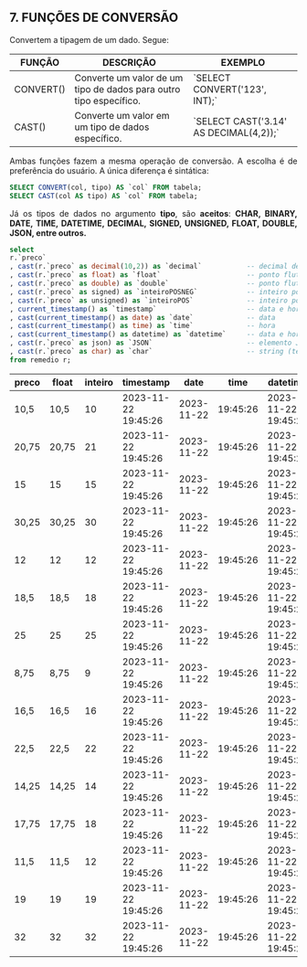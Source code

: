 <h2>7. FUNÇÕES DE CONVERSÃO</h2>

<p align="justify">Convertem a tipagem de um dado. Segue:</p>

<table align="center"><thead><tr><th>FUNÇÃO</th><th>DESCRIÇÃO</th><th>EXEMPLO</th></tr></thead><tbody><tr><td>CONVERT()</td><td>Converte um valor de um tipo de dados para outro tipo específico.</td><td>`SELECT CONVERT(&#39;123&#39;, INT);`</td></tr><tr><td>CAST()</td><td>Converte um valor em um tipo de dados específico.</td><td>`SELECT CAST(&#39;3.14&#39; AS DECIMAL(4,2));`</td></tr></tbody></table>



<p align="justify">
	Ambas funções fazem a mesma operação de conversão. A escolha é de preferência do usuário. A única diferença é sintática:
</p>

```sql
SELECT CONVERT(col, tipo) AS `col` FROM tabela;
SELECT CAST(col AS tipo) AS `col` FROM tabela;
```

<p align="justify">
	Já os tipos de dados no argumento <b>tipo</b>, são <b>aceitos</b>: <b>CHAR, BINARY, DATE, TIME, DATETIME, DECIMAL, SIGNED, UNSIGNED, FLOAT, DOUBLE, JSON, entre outros.</b>
</p>

```sql
select 
r.`preco` 
, cast(r.`preco` as decimal(10,2)) as `decimal`           -- decimal de 10 ints e 2 decimais
, cast(r.`preco` as float) as `float`                     -- ponto flutuante
, cast(r.`preco` as double) as `double`                   -- ponto flutuante de maior precisao
, cast(r.`preco` as signed) as `inteiroPOSNEG`            -- inteiro positivo e negativo
, cast(r.`preco` as unsigned) as `inteiroPOS`             -- inteiro positivo, somente
, current_timestamp() as `timestamp`                      -- data e hora
, cast(current_timestamp() as date) as `date`             -- data
, cast(current_timestamp() as time) as `time`             -- hora
, cast(current_timestamp() as datetime) as `datetime`     -- data e hora
, cast(r.`preco` as json) as `JSON`                       -- elemento JSON (texto)
, cast(r.`preco` as char) as `char`                       -- string (texto)
from remedio r;
```

<table align="center"><thead><tr><th>preco</th><th>float</th><th>inteiro</th><th>timestamp</th><th>date</th><th>time</th><th>datetime</th><th>decimal</th><th>float</th><th>double</th><th>JSON</th><th>char</th></tr></thead><tbody><tr><td>10,5</td><td>10,5</td><td>10</td><td>2023-11-22 19:45:26</td><td>2023-11-22</td><td>19:45:26</td><td>2023-11-22 19:45:26</td><td>10,5</td><td>10,5</td><td>10,5</td><td>10.5</td><td>10.5</td></tr><tr><td>20,75</td><td>20,75</td><td>21</td><td>2023-11-22 19:45:26</td><td>2023-11-22</td><td>19:45:26</td><td>2023-11-22 19:45:26</td><td>20,75</td><td>20,75</td><td>20,75</td><td>20.75</td><td>20.75</td></tr><tr><td>15</td><td>15</td><td>15</td><td>2023-11-22 19:45:26</td><td>2023-11-22</td><td>19:45:26</td><td>2023-11-22 19:45:26</td><td>15</td><td>15</td><td>15</td><td>15.0</td><td>15</td></tr><tr><td>30,25</td><td>30,25</td><td>30</td><td>2023-11-22 19:45:26</td><td>2023-11-22</td><td>19:45:26</td><td>2023-11-22 19:45:26</td><td>30,25</td><td>30,25</td><td>30,25</td><td>30.25</td><td>30.25</td></tr><tr><td>12</td><td>12</td><td>12</td><td>2023-11-22 19:45:26</td><td>2023-11-22</td><td>19:45:26</td><td>2023-11-22 19:45:26</td><td>12</td><td>12</td><td>12</td><td>12.0</td><td>12</td></tr><tr><td>18,5</td><td>18,5</td><td>18</td><td>2023-11-22 19:45:26</td><td>2023-11-22</td><td>19:45:26</td><td>2023-11-22 19:45:26</td><td>18,5</td><td>18,5</td><td>18,5</td><td>18.5</td><td>18.5</td></tr><tr><td>25</td><td>25</td><td>25</td><td>2023-11-22 19:45:26</td><td>2023-11-22</td><td>19:45:26</td><td>2023-11-22 19:45:26</td><td>25</td><td>25</td><td>25</td><td>25.0</td><td>25</td></tr><tr><td>8,75</td><td>8,75</td><td>9</td><td>2023-11-22 19:45:26</td><td>2023-11-22</td><td>19:45:26</td><td>2023-11-22 19:45:26</td><td>8,75</td><td>8,75</td><td>8,75</td><td>8.75</td><td>8.75</td></tr><tr><td>16,5</td><td>16,5</td><td>16</td><td>2023-11-22 19:45:26</td><td>2023-11-22</td><td>19:45:26</td><td>2023-11-22 19:45:26</td><td>16,5</td><td>16,5</td><td>16,5</td><td>16.5</td><td>16.5</td></tr><tr><td>22,5</td><td>22,5</td><td>22</td><td>2023-11-22 19:45:26</td><td>2023-11-22</td><td>19:45:26</td><td>2023-11-22 19:45:26</td><td>22,5</td><td>22,5</td><td>22,5</td><td>22.5</td><td>22.5</td></tr><tr><td>14,25</td><td>14,25</td><td>14</td><td>2023-11-22 19:45:26</td><td>2023-11-22</td><td>19:45:26</td><td>2023-11-22 19:45:26</td><td>14,25</td><td>14,25</td><td>14,25</td><td>14.25</td><td>14.25</td></tr><tr><td>17,75</td><td>17,75</td><td>18</td><td>2023-11-22 19:45:26</td><td>2023-11-22</td><td>19:45:26</td><td>2023-11-22 19:45:26</td><td>17,75</td><td>17,75</td><td>17,75</td><td>17.75</td><td>17.75</td></tr><tr><td>11,5</td><td>11,5</td><td>12</td><td>2023-11-22 19:45:26</td><td>2023-11-22</td><td>19:45:26</td><td>2023-11-22 19:45:26</td><td>11,5</td><td>11,5</td><td>11,5</td><td>11.5</td><td>11.5</td></tr><tr><td>19</td><td>19</td><td>19</td><td>2023-11-22 19:45:26</td><td>2023-11-22</td><td>19:45:26</td><td>2023-11-22 19:45:26</td><td>19</td><td>19</td><td>19</td><td>19.0</td><td>19</td></tr><tr><td>32</td><td>32</td><td>32</td><td>2023-11-22 19:45:26</td><td>2023-11-22</td><td>19:45:26</td><td>2023-11-22 19:45:26</td><td>32</td><td>32</td><td>32</td><td>32.0</td><td>32</td></tr></tbody></table>
